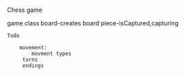 Chess game


game class
    board-creates board
    piece-isCaptured,capturing


    Todo

        movement:
            movment types
         turns
         endings
         

   